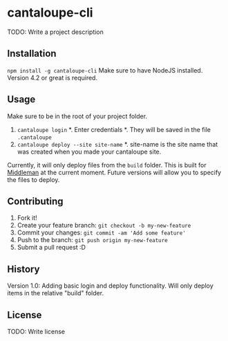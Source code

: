 # cantaloupe-cli

TODO: Write a project description

## Installation

`npm install -g cantaloupe-cli`
Make sure to have NodeJS installed. Version 4.2 or great is required.


## Usage

Make sure to be in the root of your project folder.

1. `cantaloupe login`
  *. Enter credentials
  *. They will be saved in the file `.cantaloupe`
2. `cantaloupe deploy --site site-name`
  *. site-name is the site name that was created when you made your cantaloupe site.

Currently, it will only deploy files from the `build` folder. This is built for [Middleman](https://middlemanapp.com/) at the current moment. Future versions will allow you to specify the files to deploy.

## Contributing

1. Fork it!
2. Create your feature branch: `git checkout -b my-new-feature`
3. Commit your changes: `git commit -am 'Add some feature'`
4. Push to the branch: `git push origin my-new-feature`
5. Submit a pull request :D

## History

Version 1.0: Adding basic login and deploy functionality. Will only deploy items in the relative "build" folder.

## License

TODO: Write license